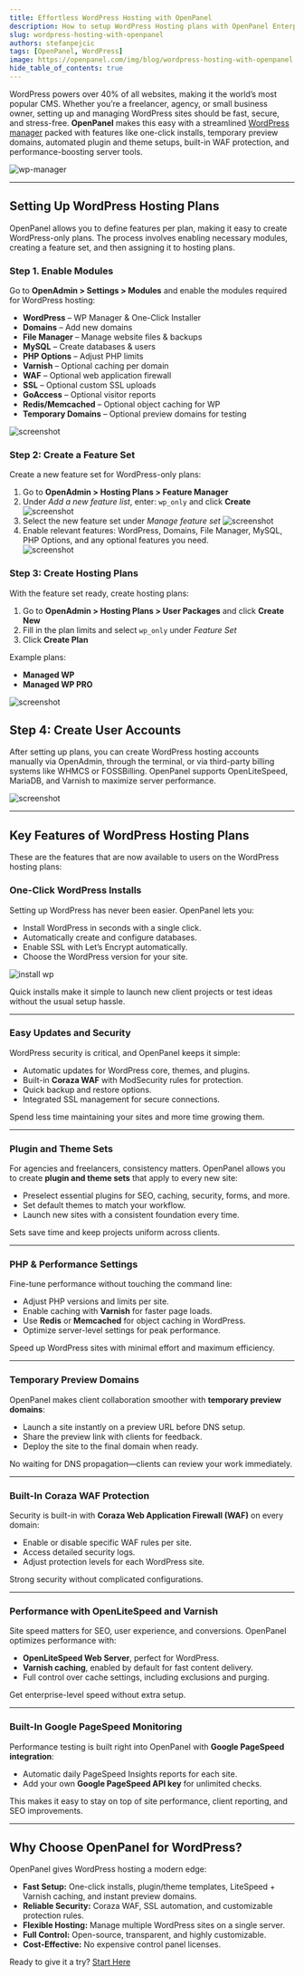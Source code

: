 ```yaml
---
title: Effortless WordPress Hosting with OpenPanel
description: How to setup WordPress Hosting plans with OpenPanel Enterprise edition
slug: wordpress-hosting-with-openpanel
authors: stefanpejcic
tags: [OpenPanel, WordPress]
image: https://openpanel.com/img/blog/wordpress-hosting-with-openpanel.png
hide_table_of_contents: true
---
```


WordPress powers over 40% of all websites, making it the world’s most popular CMS. Whether you’re a freelancer, agency, or small business owner, setting up and managing WordPress sites should be fast, secure, and stress-free. **OpenPanel** makes this easy with a streamlined [WordPress manager](/docs/panel/applications/wordpress/) packed with features like one-click installs, temporary preview domains, automated plugin and theme setups, built-in WAF protection, and performance-boosting server tools.

<!--truncate-->

![wp-manager](https://i.postimg.cc/bpRjSrKG/slika.png)

---

## Setting Up WordPress Hosting Plans

OpenPanel allows you to define features per plan, making it easy to create WordPress-only plans. The process involves enabling necessary modules, creating a feature set, and then assigning it to hosting plans.


### Step 1. Enable Modules

Go to **OpenAdmin > Settings > Modules** and enable the modules required for WordPress hosting:

- **WordPress** – WP Manager & One-Click Installer  
- **Domains** – Add new domains  
- **File Manager** – Manage website files & backups  
- **MySQL** – Create databases & users  
- **PHP Options** – Adjust PHP limits  
- **Varnish** – Optional caching per domain  
- **WAF** – Optional web application firewall  
- **SSL** – Optional custom SSL uploads  
- **GoAccess** – Optional visitor reports  
- **Redis/Memcached** – Optional object caching for WP  
- **Temporary Domains** – Optional preview domains for testing  

![screenshot](https://i.postimg.cc/Tf0BnRL5/enable-modules.png)


### Step 2: Create a Feature Set

Create a new feature set for WordPress-only plans:

1. Go to **OpenAdmin > Hosting Plans > Feature Manager**  
2. Under *Add a new feature list*, enter: `wp_only` and click **Create**
   ![screenshot](https://i.postimg.cc/wT4WZjLW/create-feature-set.png)
3. Select the new feature set under *Manage feature set*
   ![screenshot](https://i.postimg.cc/ryJZGJm2/edit-feature-set.png)
4. Enable relevant features: WordPress, Domains, File Manager, MySQL, PHP Options, and any optional features you need.  
   ![screenshot](https://i.postimg.cc/2SP0j9Hh/edit-features.gif)

### Step 3: Create Hosting Plans

With the feature set ready, create hosting plans:

1. Go to **OpenAdmin > Hosting Plans > User Packages** and click **Create New**  
2. Fill in the plan limits and select `wp_only` under *Feature Set*  
3. Click **Create Plan**  

Example plans:  

- **Managed WP**  
- **Managed WP PRO**  

![screenshot](https://i.postimg.cc/RVZsgH66/create-wp-plan.png)


## Step 4: Create User Accounts

After setting up plans, you can create WordPress hosting accounts manually via OpenAdmin, through the terminal, or via third-party billing systems like WHMCS or FOSSBilling. OpenPanel supports OpenLiteSpeed, MariaDB, and Varnish to maximize server performance.  

![screenshot](https://i.postimg.cc/7hxs8CKR/create-user-on-plan.png)

----

## Key Features of WordPress Hosting Plans

These are the features that are now available to users on the WordPress hosting plans:

### One-Click WordPress Installs

Setting up WordPress has never been easier. OpenPanel lets you:

* Install WordPress in seconds with a single click.
* Automatically create and configure databases.
* Enable SSL with Let’s Encrypt automatically.
* Choose the WordPress version for your site.

![install wp](https://i.postimg.cc/sDs3WhjX/ch-FDXHD5jjx-G.png)

Quick installs make it simple to launch new client projects or test ideas without the usual setup hassle.

---

### Easy Updates and Security

WordPress security is critical, and OpenPanel keeps it simple:

* Automatic updates for WordPress core, themes, and plugins.
* Built-in **Coraza WAF** with ModSecurity rules for protection.
* Quick backup and restore options.
* Integrated SSL management for secure connections.

Spend less time maintaining your sites and more time growing them.

---

### Plugin and Theme Sets

For agencies and freelancers, consistency matters. OpenPanel allows you to create **plugin and theme sets** that apply to every new site:

* Preselect essential plugins for SEO, caching, security, forms, and more.
* Set default themes to match your workflow.
* Launch new sites with a consistent foundation every time.

Sets save time and keep projects uniform across clients.

---

### PHP & Performance Settings

Fine-tune performance without touching the command line:

* Adjust PHP versions and limits per site.
* Enable caching with **Varnish** for faster page loads.
* Use **Redis** or **Memcached** for object caching in WordPress.
* Optimize server-level settings for peak performance.

Speed up WordPress sites with minimal effort and maximum efficiency.

---

### Temporary Preview Domains

OpenPanel makes client collaboration smoother with **temporary preview domains**:

* Launch a site instantly on a preview URL before DNS setup.
* Share the preview link with clients for feedback.
* Deploy the site to the final domain when ready.

No waiting for DNS propagation—clients can review your work immediately.

---

### Built-In Coraza WAF Protection

Security is built-in with **Coraza Web Application Firewall (WAF)** on every domain:

* Enable or disable specific WAF rules per site.
* Access detailed security logs.
* Adjust protection levels for each WordPress site.

Strong security without complicated configurations.

---

### Performance with OpenLiteSpeed and Varnish

Site speed matters for SEO, user experience, and conversions. OpenPanel optimizes performance with:

* **OpenLiteSpeed Web Server**, perfect for WordPress.
* **Varnish caching**, enabled by default for fast content delivery.
* Full control over cache settings, including exclusions and purging.

Get enterprise-level speed without extra setup.

---

### Built-In Google PageSpeed Monitoring

Performance testing is built right into OpenPanel with **Google PageSpeed integration**:

* Automatic daily PageSpeed Insights reports for each site.
* Add your own **Google PageSpeed API key** for unlimited checks.

This makes it easy to stay on top of site performance, client reporting, and SEO improvements.

---

## Why Choose OpenPanel for WordPress?

OpenPanel gives WordPress hosting a modern edge:

* **Fast Setup:** One-click installs, plugin/theme templates, LiteSpeed + Varnish caching, and instant preview domains.
* **Reliable Security:** Coraza WAF, SSL automation, and customizable protection rules.
* **Flexible Hosting:** Manage multiple WordPress sites on a single server.
* **Full Control:** Open-source, transparent, and highly customizable.
* **Cost-Effective:** No expensive control panel licenses.

Ready to give it a try? [Start Here](https://openpanel.com/enterprise/)
